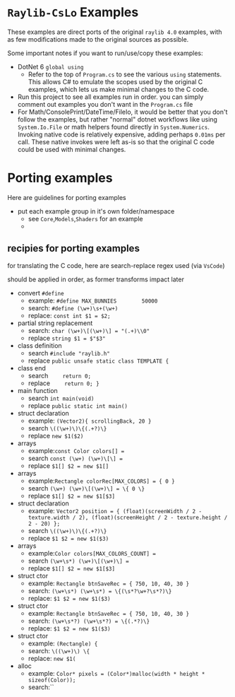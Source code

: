 # `Raylib-CsLo` Examples

These examples are direct ports of the original `raylib 4.0` examples, with as few modifications made to the original sources as possible.

Some important notes if you want to run/use/copy these examples:
- DotNet 6 `global using`
  - Refer to the top of `Program.cs` to see the various `using` statements.  This allows C# to emulate the scopes used by the original C examples, which lets us make minimal changes to the C code.
- Run this project to see all examples run in order.   you can simply comment out examples you don't want in the `Program.cs` file
- For Math/ConsolePrint/DateTime/FileIo, it would be better that you don't follow the examples, but rather "normal" dotnet workflows like using `System.Io.File` or math helpers found directly in `System.Numerics`.  Invoking native code is relatively expensive, adding perhaps `0.01ms` per call.  These native invokes were left as-is so that the original C code could be used with minimal changes.





# Porting examples
Here are guidelines for porting examples

- put each example group in it's own folder/namespace
  - see `Core`,`Models`,`Shaders` for an example
  - 


## recipies for porting examples

for translating the C code, here are search-replace regex used (via `VsCode`)

should be applied in order, as former transforms impact later

- convert `#define`
  - example: `#define MAX_BUNNIES        50000`
  - search: `#define (\w+)\s+(\w+)`
  - replace: `const int $1 = $2;`
- partial string replacement
  - search: `char (\w+)\[(\w+)\] = "(.+)\\0"`
  - replace `string $1 = $"$3"`
- class definition
  - search `#include "raylib.h"`
  - replace `public unsafe static class TEMPLATE {`
- class end
  - search `    return 0;`
  - replace `    return 0; }`
- main function
  - search `int main(void)`
  - replace `public static int main()`
- struct declaration
  - example: `(Vector2){ scrollingBack, 20 }`
  - search `\((\w+)\)\{(.+?)\}`
  - replace `new $1($2)`
- arrays
  - example:`const Color colors[] =`
  - search `const (\w+) (\w+)\[\] =`
  - replace `$1[] $2 = new $1[]`
- arrays
  - example:`Rectangle colorRec[MAX_COLORS] = { 0 }`
  - search `(\w+) (\w+)\[(\w+)\] = \{ 0 \}`
  - replace `$1[] $2 = new $1[$3]`
- struct declaration
  - example: `Vector2 position = { (float)(screenWidth / 2 - texture.width / 2), (float)(screenHeight / 2 - texture.height / 2 - 20) };`
  - search `\((\w+)\)\{(.+?)\}`
  - replace `$1 $2 = new $1($3)`
- arrays
  - example:`Color colors[MAX_COLORS_COUNT] =`
  - search `(\w+\s*) (\w+)\[(\w+)\] =`
  - replace `$1[] $2 = new $1[$3]`
- struct ctor
  - example: `Rectangle btnSaveRec = { 750, 10, 40, 30 }`
  - search: `(\w+\s*) (\w+\s*) = \{(\s*?\w+?\s*?)\}`
  - replace: `$1 $2 = new $1($3)`
- struct ctor
  - example: `Rectangle btnSaveRec = { 750, 10, 40, 30 }`
  - search: `(\w+\s*?) (\w+\s*?) = \{(.*?)\}`
  - replace: `$1 $2 = new $1($3)`
- struct ctor
  - example: `(Rectangle) {`
  - search: `\((\w+)\) \{`
  - replace: `new $1(`
- alloc
  - example: `Color* pixels = (Color*)malloc(width * height * sizeof(Color));`
  - search:``